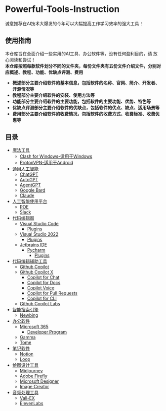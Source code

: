 # Powerful-Tools-Instruction
诚意推荐在AI技术大爆发的今年可以大幅提高工作学习效率的强大工具！
## 使用指南
本仓库旨在全面介绍一些实用的AI工具、办公软件等，没有任何盈利目的，请
放心阅读和尝试！  
**本仓库按照每款软件划分不同的文件夹，每份文件夹有五份文件介绍文件，分别对应概述、教程、功能、优缺点评测、费用**
* **概述部分主要介绍软件的基本信息，包括软件的名称、官网、简介、开发者、开源情况等**
* **教程部分主要介绍软件的安装、使用方法等**
* **功能部分主要介绍软件的主要功能，包括软件的主要功能、优势、特色等**
* **优缺点评测部分主要介绍软件的优缺点，包括软件的优点、缺点、适用场景等**
* **费用部分主要介绍软件的收费情况，包括软件的收费方式、收费标准、收费优惠等**
## 目录
- [魔法工具](https://github.com/MossDream/Powerful-Tools-Instruction/tree/main/VPN)
  - [Clash for Windows-适用于Windows](https://github.com/MossDream/Powerful-Tools-Instruction/tree/main/VPN/Clash%20for%20Windows)
  - [ProtonVPN-适用于Android](#)
- [通用人工智能](https://github.com/MossDream/Powerful-Tools-Instruction/tree/main/General%20AI)
  - [ChatGPT](https://github.com/MossDream/Powerful-Tools-Instruction/tree/main/General%20AI/ChatGPT)
  - [AutoGPT](#终端)
  - [AgentGPT](#文本编辑器)
  - [Google Bard](#浏览器)
  - [Claude](#图片处理)
- [人工智能使用平台](#视频处理)
  - [POE](#音频处理)
  - [Slack](#PDF处理)
- [代码编辑器](#代码编辑器)
  - [Visual Studio Code](#文献管理)
    - [Plugins](#数据处理)
  - [Visual Studio 2022](#数据处理)
    - [Plugins](#使用指南)
  - [Jetbrains IDE](#数据可视化)
    - [Pycharm](#数据可视化)
      - [Plugins](#数据可视化)
- [代码编辑辅助工具](#数据标注)
  - [Github Copilot](#数据标注)
  - [Github Copilot X](#数据标注)
    - [Copilot for Chat](#数据标注)
    - [Copilot for Docs](#数据标注)
    - [Copilot Voice](#数据标注)
    - [Copilot for Pull Requests](#数据标注)
    - [Copilot for CLI](#数据标注)
  - [Github Copilot Labs](#数据标注)
- [智能搜索引擎](#数据标注)
  - [Newbing](#数据集管理)
- [办公软件](#模型管理)
  - [Microsoft 365](#模型转换)
    - [Developer Program](#模型压缩)
  - [Gamma](#模型量化)
  - [Tome](#模型量化)
- [笔记软件](#模型调试)
  - [Notion](#模型优化)
  - [Loop](#模型融合)
- [绘图设计工具](#模型剪枝)
  - [Midjourney](#模型量化)
  - [Adobe Firefly](#模型量化)
  - [Microsoft Designer](#模型蒸馏)
  - [Image Creator](#模型对抗)
- [音频处理工具](#模型对齐)
  - [Vall-EX](#模型对比)
  - [ElevenLabs](#模型量化)


  
